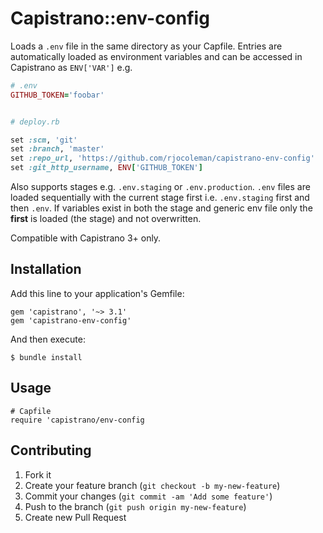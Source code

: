 # Capistrano::env-config

Loads a `.env` file in the same directory as your Capfile. Entries are automatically loaded as environment variables and can be accessed in Capistrano as `ENV['VAR']` e.g.

```ruby
# .env
GITHUB_TOKEN='foobar'


# deploy.rb

set :scm, 'git'
set :branch, 'master'
set :repo_url, 'https://github.com/rjocoleman/capistrano-env-config'
set :git_http_username, ENV['GITHUB_TOKEN']
```

Also supports stages e.g. `.env.staging` or `.env.production`. `.env` files are loaded sequentially with the current stage first i.e. `.env.staging` first and then `.env`. If variables exist in both the stage and generic env file only the __first__ is loaded (the stage) and not overwritten.

Compatible with Capistrano 3+ only.

## Installation

Add this line to your application's Gemfile:

    gem 'capistrano', '~> 3.1'
    gem 'capistrano-env-config'

And then execute:

    $ bundle install

## Usage

    # Capfile
    require 'capistrano/env-config

## Contributing

1. Fork it
2. Create your feature branch (`git checkout -b my-new-feature`)
3. Commit your changes (`git commit -am 'Add some feature'`)
4. Push to the branch (`git push origin my-new-feature`)
5. Create new Pull Request
